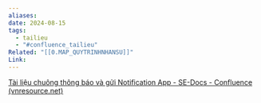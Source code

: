 ```yaml
---
aliases: 
date: 2024-08-15
tags:
  - tailieu
  - "#confluence_tailieu"
Related: "[[0.MAP_QUYTRINHNHANSU]]"
Link:
---
```

[Tài liệu chuông thông báo và gửi Notification App - SE-Docs - Confluence (vnresource.net)](https://confluence.vnresource.net:18001/pages/viewpage.action?pageId=30966034)